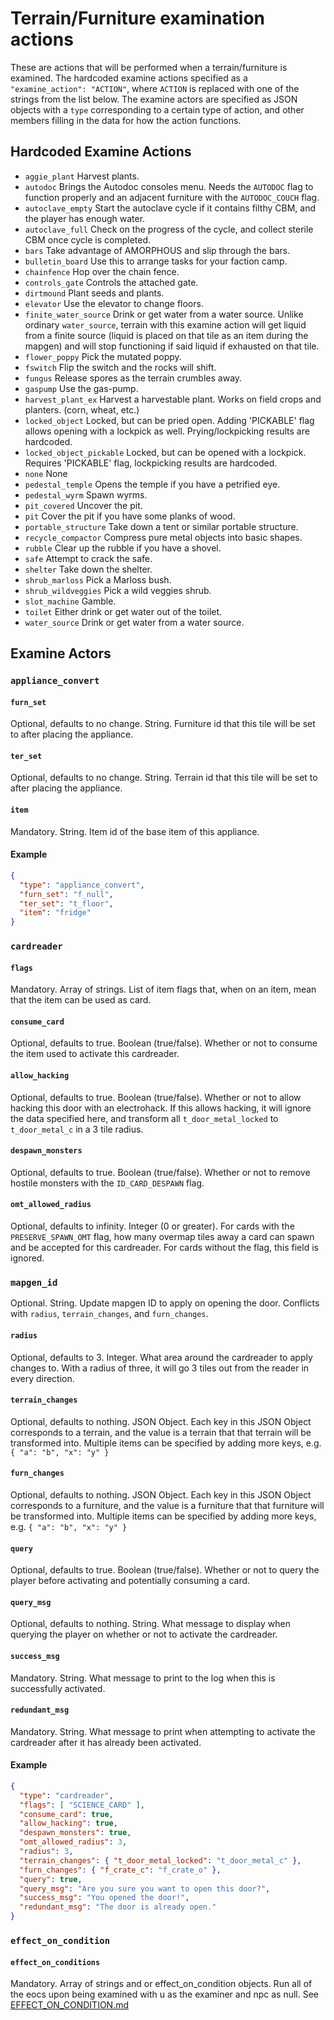 # Terrain/Furniture examination actions

These are actions that will be performed when a terrain/furniture is examined.
The hardcoded examine actions specified as a `"examine_action": "ACTION"`, where `ACTION` is replaced with one of the strings from the list below.
The examine actors are specified as JSON objects with a `type` corresponding to a certain type of action, and other members filling in the data for how the action functions.

## Hardcoded Examine Actions

- ```aggie_plant``` Harvest plants.
- ```autodoc``` Brings the Autodoc consoles menu. Needs the ```AUTODOC``` flag to function properly and an adjacent furniture with the ```AUTODOC_COUCH``` flag.
- ```autoclave_empty``` Start the autoclave cycle if it contains filthy CBM, and the player has enough water.
- ```autoclave_full``` Check on the progress of the cycle, and collect sterile CBM once cycle is completed.
- ```bars``` Take advantage of AMORPHOUS and slip through the bars.
- ```bulletin_board``` Use this to arrange tasks for your faction camp.
- ```chainfence``` Hop over the chain fence.
- ```controls_gate``` Controls the attached gate.
- ```dirtmound``` Plant seeds and plants.
- ```elevator``` Use the elevator to change floors.
- ```finite_water_source``` Drink or get water from a water source. Unlike ordinary `water_source`, terrain with this examine action will get liquid from a finite source (liquid is placed on that tile as an item during the mapgen) and will stop functioning if said liquid if exhausted on that tile.
- ```flower_poppy``` Pick the mutated poppy.
- ```fswitch``` Flip the switch and the rocks will shift.
- ```fungus``` Release spores as the terrain crumbles away.
- ```gaspump``` Use the gas-pump.
- ```harvest_plant_ex``` Harvest a harvestable plant. Works on field crops and planters. (corn, wheat, etc.)
- ```locked_object``` Locked, but can be pried open. Adding 'PICKABLE' flag allows opening with a lockpick as well. Prying/lockpicking results are hardcoded.
- ```locked_object_pickable``` Locked, but can be opened with a lockpick. Requires 'PICKABLE' flag, lockpicking results are hardcoded.
- ```none``` None
- ```pedestal_temple``` Opens the temple if you have a petrified eye.
- ```pedestal_wyrm``` Spawn wyrms.
- ```pit_covered``` Uncover the pit.
- ```pit``` Cover the pit if you have some planks of wood.
- ```portable_structure``` Take down a tent or similar portable structure.
- ```recycle_compactor``` Compress pure metal objects into basic shapes.
- ```rubble``` Clear up the rubble if you have a shovel.
- ```safe``` Attempt to crack the safe.
- ```shelter``` Take down the shelter.
- ```shrub_marloss``` Pick a Marloss bush.
- ```shrub_wildveggies``` Pick a wild veggies shrub.
- ```slot_machine``` Gamble.
- ```toilet``` Either drink or get water out of the toilet.
- ```water_source``` Drink or get water from a water source.

## Examine Actors

### `appliance_convert`

#### `furn_set`
Optional, defaults to no change.
String.
Furniture id that this tile will be set to after placing the appliance.

#### `ter_set`
Optional, defaults to no change.
String.
Terrain id that this tile will be set to after placing the appliance.

#### `item`
Mandatory.
String.
Item id of the base item of this appliance.

#### Example
```json
{
  "type": "appliance_convert",
  "furn_set": "f_null",
  "ter_set": "t_floor",
  "item": "fridge"
}
```

### `cardreader`

#### `flags`
Mandatory.
Array of strings.
List of item flags that, when on an item, mean that the item can be used as card.

#### `consume_card`
Optional, defaults to true.
Boolean (true/false).
Whether or not to consume the item used to activate this cardreader.

#### `allow_hacking`
Optional, defaults to true.
Boolean (true/false).
Whether or not to allow hacking this door with an electrohack.
If this allows hacking, it will ignore the data specified here, and transform all `t_door_metal_locked` to `t_door_metal_c` in a 3 tile radius.

#### `despawn_monsters`
Optional, defaults to true.
Boolean (true/false).
Whether or not to remove hostile monsters with the `ID_CARD_DESPAWN` flag.

#### `omt_allowed_radius`
Optional, defaults to infinity.
Integer (0 or greater).
For cards with the `PRESERVE_SPAWN_OMT` flag, how many overmap tiles away a card can spawn and be accepted for this cardreader.
For cards without the flag, this field is ignored.

### `mapgen_id`
Optional.
String.
Update mapgen ID to apply on opening the door.
Conflicts with `radius`, `terrain_changes`, and `furn_changes`.

#### `radius`
Optional, defaults to 3.
Integer.
What area around the cardreader to apply changes to.
With a radius of three, it will go 3 tiles out from the reader in every direction.

#### `terrain_changes`
Optional, defaults to nothing.
JSON Object.
Each key in this JSON Object corresponds to a terrain, and the value is a terrain that that terrain will be transformed into.
Multiple items can be specified by adding more keys, e.g. `{ "a": "b", "x": "y" }`

#### `furn_changes`
Optional, defaults to nothing.
JSON Object.
Each key in this JSON Object corresponds to a furniture, and the value is a furniture that that furniture will be transformed into.
Multiple items can be specified by adding more keys, e.g. `{ "a": "b", "x": "y" }`

#### `query`
Optional, defaults to true.
Boolean (true/false).
Whether or not to query the player before activating and potentially consuming a card.

#### `query_msg`
Optional, defaults to nothing.
String.
What message to display when querying the player on whether or not to activate the cardreader.

#### `success_msg`
Mandatory.
String.
What message to print to the log when this is successfully activated.

#### `redundant_msg`
Mandatory.
String.
What message to print when attempting to activate the cardreader after it has already been activated.

#### Example
```json
{
  "type": "cardreader",
  "flags": [ "SCIENCE_CARD" ],
  "consume_card": true,
  "allow_hacking": true,
  "despawn_monsters": true,
  "omt_allowed_radius": 3,
  "radius": 3,
  "terrain_changes": { "t_door_metal_locked": "t_door_metal_c" },
  "furn_changes": { "f_crate_c": "f_crate_o" },
  "query": true,
  "query_msg": "Are you sure you want to open this door?",
  "success_msg": "You opened the door!",
  "redundant_msg": "The door is already open."
}
```
### `effect_on_condition`

#### `effect_on_conditions`
Mandatory.
Array of strings and or effect_on_condition objects.
Run all of the eocs upon being examined with u as the examiner and npc as null. See [EFFECT_ON_CONDITION.md](EFFECT_ON_CONDITION.md)
